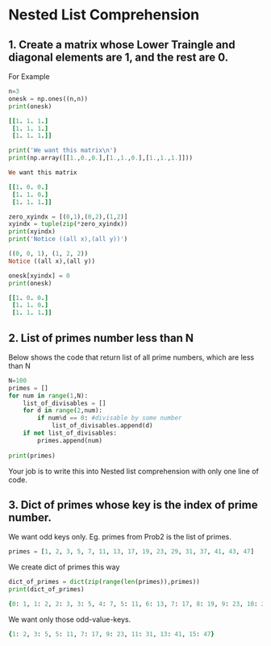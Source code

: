 # Nested List Comprehension

## 1. Create a matrix whose Lower Traingle and diagonal elements are 1, and the rest are 0.</br >

For Example</br >

```python
n=3
onesk = np.ones((n,n))
print(onesk)
```
```ruby
[[1. 1. 1.]
 [1. 1. 1.]
 [1. 1. 1.]]
```

```python
print('We want this matrix\n')
print(np.array([[1.,0.,0.],[1.,1.,0.],[1.,1.,1.]]))
```
```ruby
We want this matrix

[[1. 0. 0.]
 [1. 1. 0.]
 [1. 1. 1.]]
 ```
```python
zero_xyindx = [(0,1),(0,2),(1,2)]
xyindx = tuple(zip(*zero_xyindx))
print(xyindx)
print('Notice ((all x),(all y))')
```
```ruby
((0, 0, 1), (1, 2, 2))
Notice ((all x),(all y))
```
```python
onesk[xyindx] = 0
print(onesk)
```
```ruby
[[1. 0. 0.]
 [1. 1. 0.]
 [1. 1. 1.]]
```


## 2. List of primes number less than N
Below shows the code that return list of all prime numbers, which are less than N</br >
```python
N=100
primes = []
for num in range(1,N):
    list_of_divisables = []
    for d in range(2,num):
        if num%d == 0: #divisable by some number
            list_of_divisables.append(d)
    if not list_of_divisables:
        primes.append(num)
        
print(primes)
```
Your job is to write this into Nested list comprehension with only one line of code.

## 3. Dict of primes whose key is the index of prime number.
We want odd keys only. Eg. primes from Prob2 is the list of primes.
```python
primes = [1, 2, 3, 5, 7, 11, 13, 17, 19, 23, 29, 31, 37, 41, 43, 47]
```
We create dict of primes this way
```python
dict_of_primes = dict(zip(range(len(primes)),primes))
print(dict_of_primes)
```
```ruby
{0: 1, 1: 2, 2: 3, 3: 5, 4: 7, 5: 11, 6: 13, 7: 17, 8: 19, 9: 23, 10: 29, 11: 31, 12: 37, 13: 41, 14: 43, 15: 47}
```
We want only those odd-value-keys.
```ruby
{1: 2, 3: 5, 5: 11, 7: 17, 9: 23, 11: 31, 13: 41, 15: 47}
```
